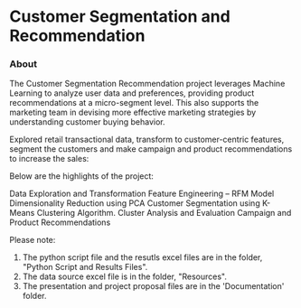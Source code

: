 
# Customer Segmentation and Recommendation

### About

The Customer Segmentation Recommendation project leverages Machine Learning to analyze user data and preferences, providing product recommendations at a micro-segment level. This also supports the marketing team in devising more effective marketing strategies by understanding customer buying behavior.

Explored retail transactional data, transform to customer-centric features, segment the customers and make campaign and product recommendations to increase the sales:

Below are the highlights of the project:

Data Exploration and Transformation
Feature Engineering – RFM Model
Dimensionality Reduction using PCA
Customer Segmentation using K-Means Clustering Algorithm.
Cluster Analysis and Evaluation
Campaign and Product Recommendations


Please note:
1. The python script file and the resutls excel files are in the folder, "Python Script and Results Files".
2. The data source excel file is in the folder, "Resources".
3. The presentation and project proposal files are in the 'Documentation' folder.
   











